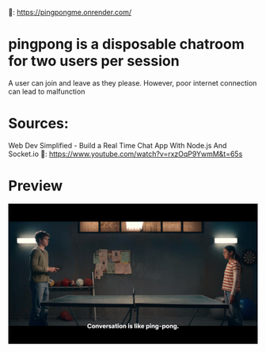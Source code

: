 🔗: https://pingpongme.onrender.com/

# pingpong is a disposable chatroom for two users per session
A user can join and leave as they please. However, poor internet connection can lead to malfunction

# Sources:
Web Dev Simplified - Build a Real Time Chat App With Node.js And Socket.io  🔗: https://www.youtube.com/watch?v=rxzOqP9YwmM&t=65s

# Preview
![Image Preview](preview.png "from the half of it (Movie)")
